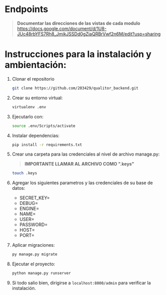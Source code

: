 # Endpoints
> **Documentar las direcciones de las vistas de cada modulo**
https://docs.google.com/document/d/1U8-JUc48rbYFS7Rh8_JmikJSSDd0gZiaQRBrVwf2n6M/edit?usp=sharing

# Instrucciones para la instalación y ambientación:
1. Clonar el repositorio
    ```bash
    git clone https://github.com/203429/qualitor_backend.git
    ```

2. Crear su entorno virtual:
    ```bash
    virtualenv .env
    ```

3. Ejecutarlo con:
    ```bash
    source .env/Scripts/activate
    ```

4. Instalar dependencias:
    ```bash
    pip install -r requirements.txt
    ```

5. Crear una carpeta para las credenciales al nivel de archivo manage.py:
    > **IMPORTANTE LLAMAR AL ARCHIVO COMO ".keys"**
    ```bash
    touch .keys
    ```

6. Agregar los siguientes parametros y las credenciales de su base de datos:
    - SECRET_KEY=
    - DEBUG=
    - ENGINE=
    - NAME=
    - USER=
    - PASSWORD=
    - HOST=
    - PORT=

6. Aplicar migraciones:
    ```bash
    py manage.py migrate
    ```

7. Ejecutar el proyecto:
    ```bash
    python manage.py runserver 
    ```

8. Si todo salio bien, dirigirse a `localhost:8000/admin` para verificar la instalación.